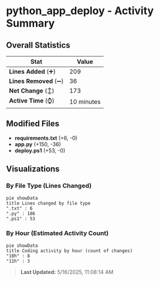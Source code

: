 # python_app_deploy - Activity Summary 

## Overall Statistics

| Stat                   | Value                                                             |
| ---------------------- | ----------------------------------------------------------------- |
| **Lines Added** (➕)   | 209                                          |
| **Lines Removed** (➖) | 36                                        |
| **Net Change** (↕)    | 173                |
| **Active Time** (⌚)   | 10 minutes |


## Modified Files
- **requirements.txt** (+6, -0)
- **app.py** (+150, -36)
- **deploy.ps1** (+53, -0)

## Visualizations

### By File Type (Lines Changed)

```mermaid
pie showData
title Lines changed by file type
".txt" : 6
".py" : 186
".ps1" : 53
```

### By Hour (Estimated Activity Count)

```mermaid
pie showData
title Coding activity by hour (count of changes)
"10h" : 8
"11h" : 3
```


> **Last Updated:** 5/16/2025, 11:08:14 AM